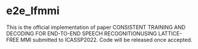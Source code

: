 # e2e_lfmmi
This is the official implementation of paper CONSISTENT TRAINING AND DECODING FOR END-TO-END SPEECH RECOGNITIONUSING LATTICE-FREE MMI submitted to ICASSP2022.
Code will be released once accepted.
